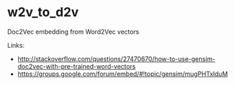 # w2v_to_d2v
Doc2Vec embedding from Word2Vec vectors

Links:
* http://stackoverflow.com/questions/27470670/how-to-use-gensim-doc2vec-with-pre-trained-word-vectors
* https://groups.google.com/forum/embed/#!topic/gensim/mugPHTxIduM
 

